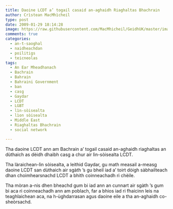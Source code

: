 ```yaml
---
title: Daoine LCDT a’ togail casaid an-aghaidh Riaghaltas Bhachrain
author: Crìstean MacMhìcheil
type: post
date: 2009-01-29 18:14:28
image: https://raw.githubusercontent.com/MacMhicheil/GeidhUK/master/images/2009-01-29-daoine-lcdt-a-togail-casaid-an-aghaidh-riaghaltas-bharain.jpg
comments: true
categories:
  - an-t-saoghal
  - naidheachdan
  - poilitigs
  - teicneolas
tags:
  - An Ear Mheadhanach
  - Bachrain
  - Bahrain
  - Bahraini Government
  - ban
  - casg
  - Gaydar
  - LCDT
  - LGBT
  - lìn-sòisealta
  - lìon sòisealta
  - Middle East
  - Riaghaltas Bhachrain
  - social network

---
```

Tha daoine LCDT ann am Bachrain a&#8217; togail casaid an-aghaidh riaghaltas an dùthaich as dèidh dhaibh casg a chur air lìn-sòisealta LCDT.

<!--more-->

Tha làraichean-lìn sòisealta, a leithid Gaydar, gu math measail a-measg daoine LCDT san dùthaich air sgàth &#8217;s gu bheil iad a&#8217; toirt dòigh sàbhailteach dhan choimhearsnachd LCDT a bhith coinneachadh ri chèile.

Tha mòran a-nis dhen bheachd gum bi iad ann an cunnart air sgàth &#8217;s gum bi aca ri coinneachadh ann am poblach, far a bhios iad ri fhaicinn leis na teaghlaichean aca, na h-ùghdarrasan agus daoine eile a tha an-aghaidh co-sheòrsachd.

